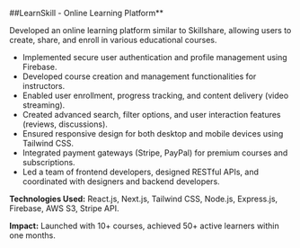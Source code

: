 ##LearnSkill - Online Learning Platform**

Developed an online learning platform similar to Skillshare, allowing users to create, share, and enroll in various educational courses.

- Implemented secure user authentication and profile management using Firebase.
- Developed course creation and management functionalities for instructors.
- Enabled user enrollment, progress tracking, and content delivery (video streaming).
- Created advanced search, filter options, and user interaction features (reviews, discussions).
- Ensured responsive design for both desktop and mobile devices using Tailwind CSS.
- Integrated payment gateways (Stripe, PayPal) for premium courses and subscriptions.
- Led a team of frontend developers, designed RESTful APIs, and coordinated with designers and backend developers.

**Technologies Used:** React.js, Next.js, Tailwind CSS, Node.js, Express.js, Firebase, AWS S3, Stripe API.

**Impact:** Launched with 10+ courses, achieved 50+ active learners within one months.
